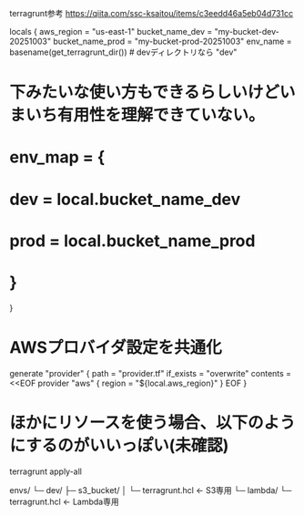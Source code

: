 terragrunt参考
https://qiita.com/ssc-ksaitou/items/c3eedd46a5eb04d731cc

locals {
  aws_region       = "us-east-1"
  bucket_name_dev  = "my-bucket-dev-20251003"
  bucket_name_prod = "my-bucket-prod-20251003"
  env_name = basename(get_terragrunt_dir()) # devディレクトリなら "dev"
  # 下みたいな使い方もできるらしいけどいまいち有用性を理解できていない。
  # env_map = {
  #   dev  = local.bucket_name_dev
  #   prod = local.bucket_name_prod
  # }
}

# AWSプロバイダ設定を共通化
generate "provider" {
  path      = "provider.tf"
  if_exists = "overwrite"
  contents  = <<EOF
provider "aws" {
  region = "${local.aws_region}"
}
EOF
}

# ほかにリソースを使う場合、以下のようにするのがいいっぽい(未確認)
terragrunt apply-all

envs/
└─ dev/
   ├─ s3_bucket/
   │   └─ terragrunt.hcl  ← S3専用
   └─ lambda/
       └─ terragrunt.hcl  ← Lambda専用
